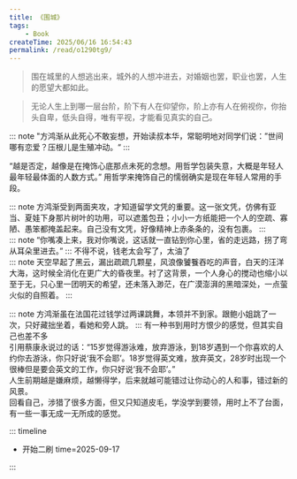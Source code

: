 ```yaml
---
title: 《围城》
tags:
    - Book
createTime: 2025/06/16 16:54:43
permalink: /read/o1290tg9/
---
```

> 围在城里的人想逃出来，城外的人想冲进去，对婚姻也罢，职业也罢，人生的愿望大都如此。  

> 无论人生上到哪一层台阶，阶下有人在仰望你，阶上亦有人在俯视你，你抬头自卑，低头自得，唯有平视，才能看见真实的自己。


::: note "方鸿渐从此死心不敢妄想，开始读叔本华，常聪明地对同学们说：”世间哪有恋爱？压根儿是生殖冲动。“
:::

“越是否定，越像是在掩饰心底那点未死的念想。用哲学包装失意，大概是年轻人最年轻最体面的人数方式。”
用哲学来掩饰自己的懦弱确实是现在年轻人常用的手段。  

::: note 方鸿渐受到两面夹攻，才知道留学文凭的重要。这一张文凭，仿佛有亚当、夏娃下身那片树叶的功用，可以遮羞包丑；小小一方纸能把一个人的空疏、寡陋、愚笨都掩盖起来。自己没有文凭，好像精神上赤条条的，没有包裹。
:::  
::: note “你嘴凑上来，我对你嘴说，这话就一直钻到你心里，省的走远路，拐了弯从耳朵里进去。”
:::
不得不说，钱老太会写了，太油了  
::: note 天空早起了黑云，漏出疏疏几颗星，风浪像饕餮吞吃的声音，白天的汪洋大海，这时候全消化在更广大的昏夜里。衬了这背景，一个人身心的搅动也缩小以至于无，只心里一团明天的希望，还未落入渺茫，在广漠澎湃的黑暗深处，一点萤火似的自照着。
:::  

::: note 方鸿渐虽在法国花过钱学过两课跳舞，本领并不到家。跟鲍小姐跳了一次，只好藏拙坐着，看她和旁人跳。
:::
有一种书到用时方恨少的感觉，但其实自己也差不多  
引用蔡康永说过的话：“15岁觉得游泳难，放弃游泳，到18岁遇到一个你喜欢的人约你去游泳，你只好说‘我不会耶’。18岁觉得英文难，放弃英文，28岁时出现一个很棒但是要会英文的工作，你只好说‘我不会耶’。”  
人生前期越是嫌麻烦，越懒得学，后来就越可能错过让你动心的人和事，错过新的风景。  
回看自己，涉猎了很多方面，但又只知道皮毛，学没学到要领，用时上不了台面，有一些一事无成一无所成的感觉。  



::: timeline
- 开始二刷
    time=2025-09-17

:::